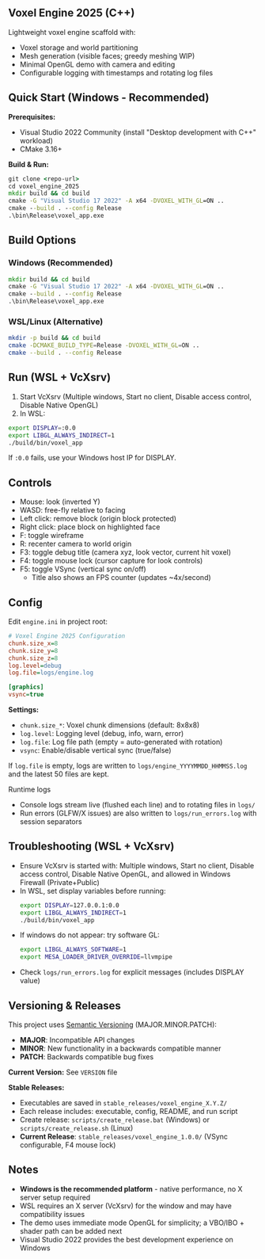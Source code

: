 ## Voxel Engine 2025 (C++)

Lightweight voxel engine scaffold with:
- Voxel storage and world partitioning
- Mesh generation (visible faces; greedy meshing WIP)
- Minimal OpenGL demo with camera and editing
- Configurable logging with timestamps and rotating log files

## Quick Start (Windows - Recommended)

**Prerequisites:**
- Visual Studio 2022 Community (install "Desktop development with C++" workload)
- CMake 3.16+

**Build & Run:**
```cmd
git clone <repo-url>
cd voxel_engine_2025
mkdir build && cd build
cmake -G "Visual Studio 17 2022" -A x64 -DVOXEL_WITH_GL=ON ..
cmake --build . --config Release
.\bin\Release\voxel_app.exe
```

## Build Options

### Windows (Recommended)
```cmd
mkdir build && cd build
cmake -G "Visual Studio 17 2022" -A x64 -DVOXEL_WITH_GL=ON ..
cmake --build . --config Release
.\bin\Release\voxel_app.exe
```

### WSL/Linux (Alternative)
```bash
mkdir -p build && cd build
cmake -DCMAKE_BUILD_TYPE=Release -DVOXEL_WITH_GL=ON ..
cmake --build . --config Release
```

## Run (WSL + VcXsrv)

1) Start VcXsrv (Multiple windows, Start no client, Disable access control, Disable Native OpenGL)
2) In WSL:
```bash
export DISPLAY=:0.0
export LIBGL_ALWAYS_INDIRECT=1
./build/bin/voxel_app
```
If `:0.0` fails, use your Windows host IP for DISPLAY.

## Controls

- Mouse: look (inverted Y)
- WASD: free-fly relative to facing
- Left click: remove block (origin block protected)
- Right click: place block on highlighted face
- F: toggle wireframe
- R: recenter camera to world origin
- F3: toggle debug title (camera xyz, look vector, current hit voxel)
- F4: toggle mouse lock (cursor capture for look controls)
- F5: toggle VSync (vertical sync on/off)
  - Title also shows an FPS counter (updates ~4x/second)

## Config

Edit `engine.ini` in project root:
```ini
# Voxel Engine 2025 Configuration
chunk.size_x=8
chunk.size_y=8
chunk.size_z=8
log.level=debug
log.file=logs/engine.log

[graphics]
vsync=true
```

**Settings:**
- `chunk.size_*`: Voxel chunk dimensions (default: 8x8x8)
- `log.level`: Logging level (debug, info, warn, error)
- `log.file`: Log file path (empty = auto-generated with rotation)
- `vsync`: Enable/disable vertical sync (true/false)

If `log.file` is empty, logs are written to `logs/engine_YYYYMMDD_HHMMSS.log` and the latest 50 files are kept.

Runtime logs
- Console logs stream live (flushed each line) and to rotating files in `logs/`
- Run errors (GLFW/X issues) are also written to `logs/run_errors.log` with session separators

## Troubleshooting (WSL + VcXsrv)

- Ensure VcXsrv is started with: Multiple windows, Start no client, Disable access control, Disable Native OpenGL, and allowed in Windows Firewall (Private+Public)
- In WSL, set display variables before running:
  ```bash
  export DISPLAY=127.0.0.1:0.0
  export LIBGL_ALWAYS_INDIRECT=1
  ./build/bin/voxel_app
  ```
- If windows do not appear: try software GL:
  ```bash
  export LIBGL_ALWAYS_SOFTWARE=1
  export MESA_LOADER_DRIVER_OVERRIDE=llvmpipe
  ```
- Check `logs/run_errors.log` for explicit messages (includes DISPLAY value)

## Versioning & Releases

This project uses [Semantic Versioning](https://semver.org/) (MAJOR.MINOR.PATCH):
- **MAJOR**: Incompatible API changes
- **MINOR**: New functionality in a backwards compatible manner  
- **PATCH**: Backwards compatible bug fixes

**Current Version:** See `VERSION` file

**Stable Releases:**
- Executables are saved in `stable_releases/voxel_engine_X.Y.Z/`
- Each release includes: executable, config, README, and run script
- Create release: `scripts/create_release.bat` (Windows) or `scripts/create_release.sh` (Linux)
- **Current Release**: `stable_releases/voxel_engine_1.0.0/` (VSync configurable, F4 mouse lock)

## Notes

- **Windows is the recommended platform** - native performance, no X server setup required
- WSL requires an X server (VcXsrv) for the window and may have compatibility issues
- The demo uses immediate mode OpenGL for simplicity; a VBO/IBO + shader path can be added next
- Visual Studio 2022 provides the best development experience on Windows



